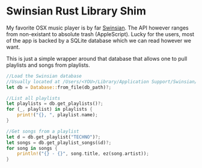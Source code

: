 # Swinsian Rust Library Shim

My favorite OSX music player is by far [Swinsian](https://swinsian.com/). The API however ranges from non-existant to absolute trash (AppleScript). Lucky for the users, most of the app is backed by a SQLite database which we can read however we want.

This is just a simple wrapper around that database that allows one to pull playlists and songs from playlists.

```rust
//Load the Swinsian database
//Usually located at /Users/<YOU>/Library/Application Support/Swinsian/Library.sqlite
let db = Database::from_file(db_path)?;

//List all playlists
let playlists = db.get_playlists()?;
for (_, playlist) in playlists {
    print!("{}, ", playlist.name);
}

//Get songs from a playlist
let d = db.get_playlist("TECHNO")?;
let songs = db.get_playlist_songs(&d)?;
for song in songs {
    println!("{} - {}", song.title, ez(song.artist));
}
```
